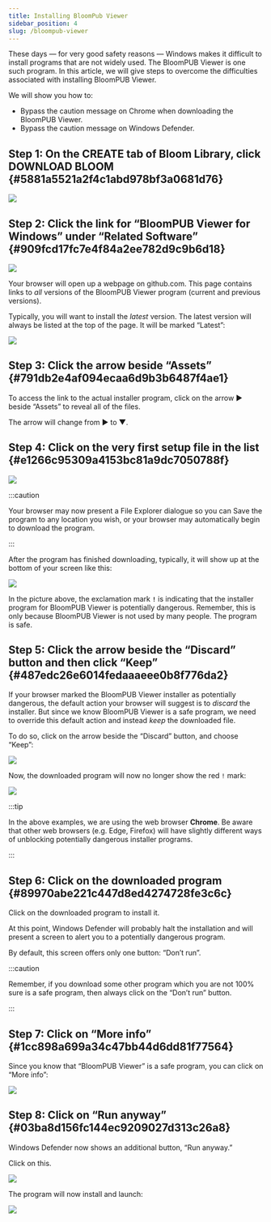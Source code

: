 ```yaml
---
title: Installing BloomPub Viewer
sidebar_position: 4
slug: /bloompub-viewer
---
```




These days — for very good safety reasons — Windows makes it difficult to install programs that are not widely used. The BloomPUB Viewer is one such program. In this article, we will give steps to overcome the difficulties associated with installing BloomPUB Viewer.


We will show you how to:

- Bypass the caution message on Chrome when downloading the BloomPUB Viewer.
- Bypass the caution message on Windows Defender.

## Step 1: On the CREATE tab of Bloom Library, click DOWNLOAD BLOOM {#5881a5521a2f4c1abd978bf3a0681d76}


![](./1025636758.png)


## Step 2: Click the link for “BloomPUB Viewer for Windows” under “Related Software” {#909fcd17fc7e4f84a2ee782d9c9b6d18}


![](./1276478062.png)


Your browser will open up a webpage on github.com. This page contains links to _all_ versions of the BloomPUB Viewer program (current and previous versions). 


Typically, you will want to install the _latest_ version. The latest version will always be listed at the top of the page. It will be marked “Latest”:


![](./952539402.png)


## Step 3: Click the arrow beside “Assets” {#791db2e4af094ecaa6d9b3b6487f4ae1}


To access the link to the actual installer program, click on the arrow ► beside “Assets” to reveal all of the files.  


The arrow will change from ► to ▼.


## Step 4: Click on the very first setup file in the list {#e1266c95309a4153bc81a9dc7050788f}


![](./108308895.png)


:::caution

Your browser may now present a File Explorer dialogue so you can Save the program to any location you wish, or your browser may automatically begin to download the program. 

:::




After the program has finished downloading, typically, it will show up at the bottom of your screen like this: 


![](./867671182.png)


In the picture above, the exclamation mark **`!`** is indicating that the installer program for BloomPUB Viewer is potentially dangerous. Remember, this is only because BloomPUB Viewer is not used by many people. The program is safe.


## Step 5: Click the arrow beside the “Discard” button and then click “Keep” {#487edc26e6014fedaaaeee0b8f776da2}


If your browser marked the BloomPUB Viewer installer as potentially dangerous, the default action your browser will suggest is to _discard_ the installer. But since we know BloomPUB Viewer is a safe program, we need to override this default action and instead _keep_ the downloaded file.


To do so, click on the arrow beside the “Discard” button, and choose “Keep”:


![](./169758570.png)


Now, the downloaded program will now no longer show the red `!` mark:


![](./186022396.png)


:::tip

In the above examples, we are using the web browser **Chrome**. Be aware that other web browsers (e.g. Edge, Firefox) will have slightly different ways of unblocking potentially dangerous installer programs.

:::




## Step 6: Click on the downloaded program {#89970abe221c447d8ed4274728fe3c6c}


Click on the downloaded program to install it.


At this point, Windows Defender will probably halt the installation and will present a screen to alert you to a potentially dangerous program. 


By default, this screen offers only one button: “Don’t run”. 


:::caution

Remember, if you download some other program which you are not 100% sure is a safe program, then always click on the “Don’t run” button. 

:::




## Step 7: Click on “More info” {#1cc898a699a34c47bb44d6dd81f77564}


Since you know that “BloomPUB Viewer” is a safe program, you can click on “More info”:


![](./316900518.png)


## Step 8: Click on “Run anyway” {#03ba8d156fc144ec9209027d313c26a8}


Windows Defender now shows an additional button, “Run anyway.” 


Click on this.


![](./1251976739.png)


The program will now install and launch:


![](./28645733.png)

